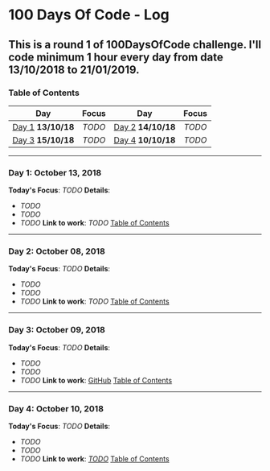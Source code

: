 # 100 Days Of Code - Log
## This is a round 1 of 100DaysOfCode challenge. I'll code minimum 1 hour every day from date 13/10/2018 to 21/01/2019.
<a name="toc"></a>
### Table of Contents 
|Day|Focus|Day|Focus|
|:---:|:-----:|:---:|:-----:|
|[Day 1](#100daysofcode/PythonBasic.ipynb) **13/10/18**|_TODO_|[Day 2](#day-2) **14/10/18**| _TODO_ |
|[Day 3](#day-3) **15/10/18**|_TODO_ |[Day 4](#day-4) **10/10/18**| _TODO_ |
----------
<a name="day-1"></a>
### Day 1: October 13, 2018 
**Today's Focus**: _TODO_
**Details**:
 - _TODO_
 - _TODO_
 - _TODO_
**Link to work**: _TODO_
[Table of Contents](#toc)
----------
<a name="day-2"></a>
### Day 2: October 08, 2018
**Today's Focus**: _TODO_
**Details**:
 - _TODO_
 - _TODO_
 - _TODO_
**Link to work**: _TODO_
[Table of Contents](#toc)
----------
<a name="day-3"></a>
### Day 3: October 09, 2018 
**Today's Focus**: _TODO_
**Details**:
 - _TODO_
 - _TODO_
 - _TODO_
**Link to work**: [GitHub]()
[Table of Contents](#toc)
----------
<a name="day-4"></a>
### Day 4: October 10, 2018 
**Today's Focus**: _TODO_
**Details**:
 - _TODO_
 - _TODO_
 - _TODO_
**Link to work**: [_TODO_]()
[Table of Contents](#toc)